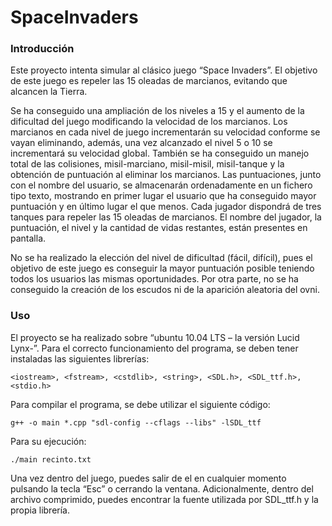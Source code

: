 # SpaceInvaders

### Introducción

Este proyecto intenta simular al clásico juego “Space Invaders”. El objetivo de este juego es repeler las 15 oleadas de marcianos, evitando que alcancen la Tierra. 

Se ha conseguido una ampliación de los niveles a 15 y el aumento de la dificultad del juego modificando la velocidad de los marcianos. Los marcianos en cada nivel de juego incrementarán su velocidad conforme se vayan eliminando, además, una vez alcanzado el nivel 5 o 10 se incrementará su velocidad global. También se ha conseguido un manejo total de las colisiones, misil-marciano, misil-misil, misil-tanque y la obtención de puntuación al eliminar los marcianos. Las puntuaciones, junto con el nombre del usuario, se almacenarán ordenadamente en un fichero tipo texto, mostrando en primer lugar el usuario que ha conseguido mayor puntuación y en último lugar el que menos. Cada jugador dispondrá de tres tanques para repeler las 15 oleadas de marcianos. El nombre del jugador, la puntuación, el nivel y la cantidad de vidas restantes, están presentes en pantalla.

No se ha realizado la elección del nivel de dificultad (fácil, difícil), pues el objetivo de este juego es conseguir la mayor puntuación posible teniendo todos los usuarios las mismas oportunidades. Por otra parte, no se ha conseguido la creación de los escudos ni de la aparición aleatoria del ovni.

### Uso

El proyecto se ha realizado sobre “ubuntu 10.04 LTS – la versión Lucid Lynx-”. Para el correcto funcionamiento del programa, se deben tener instaladas las siguientes librerías:

```<iostream>, <fstream>, <cstdlib>, <string>, <SDL.h>, <SDL_ttf.h>, <stdio.h>```

Para compilar el programa, se debe utilizar el siguiente código:

``g++ -o main *.cpp "sdl-config --cflags --libs" -lSDL_ttf``

Para su ejecución:

``./main recinto.txt``

Una vez dentro del juego, puedes salir de el en cualquier momento pulsando la tecla “Esc” o cerrando la ventana.
Adicionalmente, dentro del archivo comprimido, puedes encontrar la fuente utilizada por SDL_ttf.h y la propia librería.
